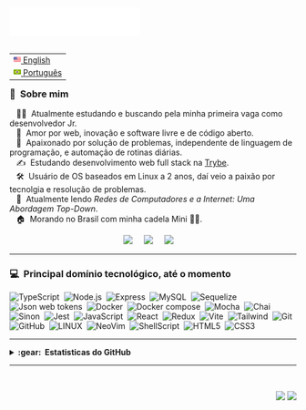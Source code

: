 <img src="images/svg/header_pt.svg"></img>

<table align="right">
 <tr><td><a href="README.md"><img src="images/us-flag.png" height="13"> English</a></td></tr>
 <tr><td><a href="README_pt.md"><img src="images/br-flag.png" height="13"> Português</a></td></tr>
</table>

### :space_invader: &nbsp;Sobre mim

&nbsp;&nbsp;&nbsp;:technologist: &nbsp;Atualmente estudando e buscando pela minha primeira vaga como desenvolvedor Jr.\
&nbsp;&nbsp;&nbsp;:seedling: &nbsp;Amor por web, inovação e software livre e de código aberto.\
&nbsp;&nbsp;&nbsp;:heartbeat: &nbsp;Apaixonado por solução de problemas, independente de linguagem de programação, e automação de rotinas diárias.\
&nbsp;&nbsp;&nbsp;:writing_hand: &nbsp;Estudando desenvolvimento web full stack na [Trybe](https://www.betrybe.com/).\
&nbsp;&nbsp;&nbsp;:hammer_and_wrench: &nbsp;Usuário de OS baseados em Linux a 2 anos, daí veio a paixão por tecnolgia e resolução de problemas.\
&nbsp;&nbsp;&nbsp;:book: &nbsp;Atualmente lendo *Redes de Computadores e a Internet: Uma Abordagem Top-Down*.\
&nbsp;&nbsp;&nbsp;:house: &nbsp;Morando no Brasil com minha cadela Mini :service_dog:.

<p align="center">
  <a href="mailto:emersonfb99@gmail.com?subject=Olá%20Emerson%20Barros"><img src="https://img.shields.io/badge/gmail-%23D14836.svg?&style=for-the-badge&logo=gmail&logoColor=white" /></a>&nbsp;&nbsp;&nbsp;&nbsp;
  <a href="https://www.linkedin.com/in/emersonfbarros/"><img src="https://img.shields.io/badge/linkedin-%230077B5.svg?&style=for-the-badge&logo=linkedin&logoColor=white" /></a>&nbsp;&nbsp;&nbsp;&nbsp;
  <a href="https://github.com/emersonfbarros"><img src="https://img.shields.io/github/followers/emersonfbarros?label=siga&style=for-the-badge&logo=github&logoColor=white" /></a>&nbsp;&nbsp;&nbsp;&nbsp;
</p>

<hr/>

<!-- <details> -->
<!--   <summary><b>:computer: &nbsp;Principal domínio tecnológico, até o momento</b></summary> -->
<!--   <br/> -->

### :computer: &nbsp;Principal domínio tecnológico, até o momento 
![TypeScript](https://img.shields.io/badge/TypeScript-3178C6.svg?&style=flat&logo=typescript&logoColor=white)&nbsp;
![Node.js](https://img.shields.io/badge/Node.js-339933.svg?&style=flat&logo=node.js&logoColor=white)&nbsp;
![Express](https://img.shields.io/badge/Express-000000.svg?&style=flat&logo=express&logoColor=white)&nbsp;
![MySQL](https://img.shields.io/badge/MySQL-4479A1.svg?&style=flat&logo=mysql&logoColor=white)&nbsp;
![Sequelize](https://img.shields.io/badge/Sequelize-52B0E7.svg?&style=flat&logo=sequelize&logoColor=white)&nbsp;
![Json web tokens](https://img.shields.io/badge/JSON%20Web%20Tokens-000000.svg?&style=flat&logo=jsonwebtokens&logoColor=white)&nbsp;
![Docker](https://img.shields.io/badge/Docker-2496ED.svg?&style=flat&logo=docker&logoColor=white)&nbsp;
![Docker compose](https://img.shields.io/badge/Docker%20Compose-2496ED.svg?&style=flat&logo=docker&logoColor=white)&nbsp;
![Mocha](https://img.shields.io/badge/Mocha-8D6748.svg?&style=flat&logo=mocha&logoColor=white)&nbsp;
![Chai](https://img.shields.io/badge/Chai-A30701.svg?&style=flat&logo=chai&logoColor=white)&nbsp;
![Sinon](https://img.shields.io/badge/Sinon-995F44.svg?&style=flat&logo=sinon&logoColor=white)&nbsp;
![Jest](https://img.shields.io/badge/Jest-C21325.svg?&style=flat&logo=jest&logoColor=white)&nbsp;
![JavaScript](https://img.shields.io/badge/JAVASCRIPT-323330.svg?&style=flat&logo=javascript&logoColor=%23F7DF1E)&nbsp;
![React](https://img.shields.io/badge/React-61DAFB.svg?&style=flat&logo=react&logoColor=white)&nbsp;
![Redux](https://img.shields.io/badge/Redux-764ABC.svg?&style=flat&logo=redux&logoColor=white)&nbsp;
![Vite](https://img.shields.io/badge/Vite-646CFF.svg?&style=flat&logo=vite&logoColor=white)&nbsp;
![Tailwind](https://img.shields.io/badge/Tailwind-38B2AC.svg?&style=flat&logo=tailwind-css&logoColor=white)&nbsp;
![Git](https://img.shields.io/badge/GIT-%23F05033.svg?&style=flat&logo=git&logoColor=white)&nbsp;
![GitHub](https://img.shields.io/badge/GITHUB-%23121011.svg?&style=flat&logo=github&logoColor=white)&nbsp;
![LINUX](https://img.shields.io/badge/LINUX-FCC624?style=flat-square&logo=linux&logoColor=black)&nbsp;
![NeoVim](https://img.shields.io/badge/NeoVim-57A143.svg?&style=flat&logo=neovim&logoColor=white)&nbsp;
![ShellScript](https://img.shields.io/badge/Shell%20Script-4EAA25.svg?&style=flat&logo=gnu-bash&logoColor=white)&nbsp;
![HTML5](https://img.shields.io/badge/HTML5-E34F26.svg?&style=flat&logo=html5&logoColor=white)&nbsp;
![CSS3](https://img.shields.io/badge/CSS3-%231572B6.svg?&style=flat&logo=css3&logoColor=white)&nbsp;

<hr/>
<!-- </details> -->

<!-- <details> -->
<!--   <summary><b>:brain: &nbsp;Outras conhecimentos, sempre aprendendo</b></summary> -->
<!--   <br/> -->

<!-- </details> -->

<details>
  <summary><b>:gear: &nbsp;Estatisticas do GitHub</b></summary>
  <br/>
    <p align="center">
        <img height="137px" src="https://github-readme-streak-stats.herokuapp.com/?user=emersonfbarros&hide_border=true&theme=nightowl" />
    </p>
    <p align="center">
        <img height="137px" src="https://github-readme-stats.vercel.app/api?username=emersonfbarros&hide_title=true&hide_border=true&show_icons=true&include_all_commits=true&count_private=true&line_height=21&theme=nightowl" /> <img height="137px" src="https://github-readme-stats.vercel.app/api/top-langs/?username=emersonfbarros&hide=html&hide_title=true&hide_border=true&layout=compact&langs_count=8&theme=nightowl" />
    </p>
</details>

<hr/>
<br/>

<p align="right">
<img src="https://komarev.com/ghpvc/?username=emersonfbarros&style=plastic&label=Views"><img>
<img src="https://badges.pufler.dev/visits/emersonfbarros/emersonfbarros?color=black&logo=github" />
</p>
